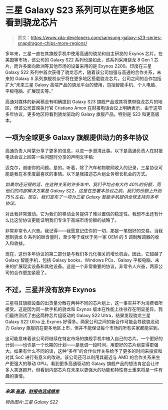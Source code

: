 # 三星 Galaxy S23 系列可以在更多地区看到骁龙芯片

> 原文：<https://www.xda-developers.com/samsung-galaxy-s23-series-snapdragon-chips-more-regions/>

多年来，三星一直在其旗舰手机中使用高通的骁龙和自主研发的 Exynos 芯片。在美国等市场，该公司的 Galaxy S22 系列也是如此，该系列采用骁龙 8 Gen 1 芯片，而许多面向欧洲等其他市场的设备采用的是 Exynos 2200。印度在三星 Galaxy S22 系列中首次获得了骁龙芯片，随着该公司加强与高通的合作关系，未来的 Galaxy S 系列旗舰机似乎将在更多地区搭载骁龙芯片。公司之间的合作包括扩大“未来三星 Galaxy 高端产品的骁龙平台的使用，包括智能手机、个人电脑、平板电脑、扩展现实等。”

高通对媒体的新闻稿没有明确提到 Galaxy S23 旗舰产品或其将携带骁龙芯片的地区，但该公司首席执行官 Cristiano Amon 在财报电话会议上明确表示，由于这项多年协议，更多地区将看到骁龙驱动的 Galaxy 旗舰产品，特别是 S23 和更高版本。

## 一项为全球更多 Galaxy 旗舰提供动力的多年协议

高通负责人阿蒙分享了更多的信息，以进一步澄清此事。以下是高通负责人在财报电话会议上回答一些问题时分享的声明文字稿:

迈克尔，谢谢你的问题。是的。听着，除了汽车和物联网收入的记录，三星协议可能是我在本季度最喜欢的事情。以下是我描述芯片组业务增长机会的方式。

*如果你还记得的话，在这种关系的许多年中，我们平均占有大约 40%的份额，而他们的内部解决方案是 Galaxy S22，这是在签署本协议之前。我们的份额上升到 75%左右。现在，我们宣布了一项为三星 Galaxy 智能手机提供全球支持的多年协议。*

对此我非常激动。它为我们的移动业务提供了难以置信的稳定性。我想不出还有什么比这份协议更能证明我们专注于高端市场份额的战略了。

非常非常令人兴奋。我记得——我愿意记住你的一切，那是一笔很好的交易。当我想到骁龙 8 系列的硅含量时，至少等于或优于另一家 OEM 的 5 调制解调器的收入和收益。

现在，这份多年协议的第二部分是与我们多元化相关的增长机会。因此，它超越了 Galaxy 智能手机，包括 Galaxy books、Windows PCs、Galaxy 平板电脑、未来的扩展现实设备和其他设备。这是一个非常重要的协议，非常令人兴奋，两家公司的合作更加紧密了。

## 不过，三星并没有放弃 Exynos

三星将其旗舰设备的出货量分散在两种不同的芯片组上，这一事实并不为消费者所接受。这是因为同一款手机的骁龙和 Exynos 版本在性能上往往存在明显差异。我们最终测试了由这两种芯片组驱动的 Galaxy S22 Ultra，结果发现骁龙三星 Galaxy S22 Ultra 比 Exynos 好得多。两家公司之间的新合作可能会导致骁龙动力 Galaxy 旗舰机在更多地区上市，但并不能保证每个市场的所有买家都能买到。

这可能意味着该公司将继续在特定市场的旗舰手机中植入自己的芯片。一个更好的计划——也许是一个长期的计划——是低调一段时间，用更好的芯片组变得更强大。如果有什么不同的话，这种“多年”的合作伙伴关系给予了更多的时间来投资和对其 SoC 进行有意义的改进。该公司还可以利用其最近与 AMD 的合作关系来生产更强大的移动 GPU。看到更多高通驱动的 Galaxy 旗舰产品的想法肯定会让许多人笑逐颜开，但看到内部芯片在未来以更强大的功能和特性卷土重来将是一件有趣的事情。

* * *

***来源:[高通](https://www.qualcomm.com/news/releases/2022/07/qualcomm-and-samsung-extend-and-expand-broad-strategic-partnersh)，[财报电话成绩单](https://d1io3yog0oux5.cloudfront.net/_c8c8e4f3fe36b063da5d77bd4b207f4e/qualcomm/db/773/7142/file/Q3FY22+Earnings_Transcript_2022-07-27_Final.pdf)***

*特色图片:三星 Galaxy S22*